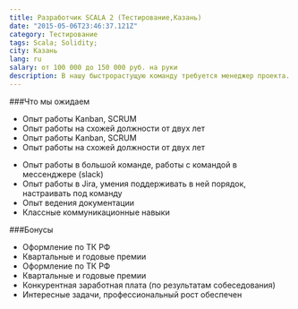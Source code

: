 ```yaml
---
title: Разработчик SCALA 2 (Тестирование,Казань)
date: "2015-05-06T23:46:37.121Z"
category: Тестирование
tags: Scala; Solidity;
city: Казань
lang: ru
salary: от 100 000 до 150 000 руб. на руки
description: В нашу быстрорастущую команду требуется менеджер проекта. Наша миссия — создать лучшую платформу для построения корпоративных месседжинг решений и предоставлять современный продукт для корпоративной коммуникации.
---
```


###Что мы ожидаем
- Опыт работы Kanban, SCRUM
- Опыт работы на схожей должности от двух лет
- Опыт работы Kanban, SCRUM
- Опыт работы на схожей должности от двух лет
* Опыт работы в большой команде, работы с командой в мессенджере (slack)
* Опыт работы в Jira, умения поддерживать в ней порядок, настраивать под команду
* Опыт ведения документации
* Классные коммуникационные навыки

###Бонусы
- Оформление по ТК РФ
- Квартальные и годовые премии
- Оформление по ТК РФ
- Квартальные и годовые премии
- Конкурентная заработная плата (по результатам собеседования)
- Интересные задачи, профессиональный рост обеспечен